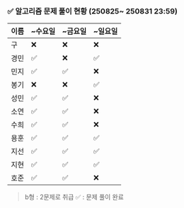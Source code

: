 ### ✅ 알고리즘 문제 풀이 현황 (250825~ 250831 23:59)

| 이름   | ~수요일 | ~금요일 | ~일요일 | 
|--------|--------|--------|--------|
| 구     | ❌      | ❌     | ❌     | 
| 경민   | ✅      | ❌     | ✅     |
| 민지   | ✅      | ✅     | ❌     | 
| 봉기   | ❌      | ❌     | ✅    |
| 성민   | ✅      | ✅     | ❌     |
| 소연   | ✅      | ✅     | ❌     | 
| 수희   | ✅      | ✅     | ❌     |
| 용훈   | ✅      | ✅     | ✅     |
| 지선   | ✅      | ✅     | ✅     |
| 지현   | ✅      | ✅     | ✅     |
| 호준   | ✅      | ✅     | ❌     | 

> b형 : 2문제로 취급
> ✅ : 문제 풀이 완료
